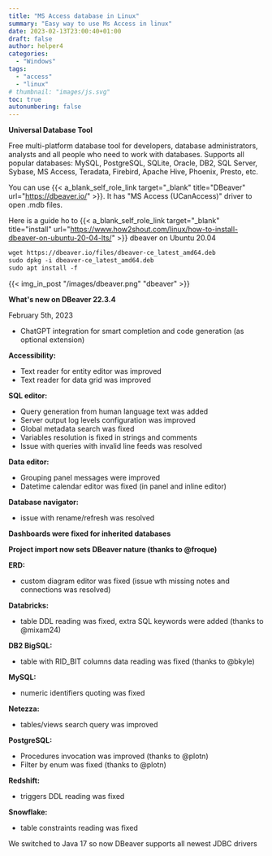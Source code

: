 ```yaml
---
title: "MS Access database in Linux"
summary: "Easy way to use Ms Access in linux"
date: 2023-02-13T23:00:40+01:00
draft: false
author: helper4
categories:
  - "Windows"
tags:
  - "access"
  - "linux"
# thumbnail: "images/js.svg"
toc: true
autonumbering: false
---
```


**Universal Database Tool**

Free multi-platform database tool for developers, database administrators, analysts and all people who need to work with databases. Supports all popular databases: MySQL, PostgreSQL, SQLite, Oracle, DB2, SQL Server, Sybase, MS Access, Teradata, Firebird, Apache Hive, Phoenix, Presto, etc.

You can use {{< a_blank_self_role_link target="_blank" title="DBeaver" url="https://dbeaver.io/" >}}. It has "MS Access (UCanAccess)" driver to open .mdb files.

Here is a guide ho to  {{< a_blank_self_role_link target="_blank" title="install" url="https://www.how2shout.com/linux/how-to-install-dbeaver-on-ubuntu-20-04-lts/" >}} dbeaver on Ubuntu 20.04
```md
wget https://dbeaver.io/files/dbeaver-ce_latest_amd64.deb
sudo dpkg -i dbeaver-ce_latest_amd64.deb
sudo apt install -f
``` 


{{< img_in_post "/images/dbeaver.png" "dbeaver" >}}


**What's new on DBeaver 22.3.4**

February 5th, 2023

- ChatGPT integration for smart completion and code generation (as optional extension)

**Accessibility:**

- Text reader for entity editor was improved
- Text reader for data grid was improved 

**SQL editor:**

- Query generation from human language text was added
- Server output log levels configuration was improved
- Global metadata search was fixed
- Variables resolution is fixed in strings and comments
- Issue with queries with invalid line feeds was resolved 

**Data editor:**

- Grouping panel messages were improved
- Datetime calendar editor was fixed (in panel and inline editor) 

**Database navigator:**
- issue with rename/refresh was resolved

**Dashboards were fixed for inherited databases**

**Project import now sets DBeaver nature (thanks to @froque)**

**ERD:**
- custom diagram editor was fixed (issue wth missing notes and connections was resolved)

**Databricks:**
- table DDL reading was fixed, extra SQL keywords were added (thanks to @mixam24)

**DB2 BigSQL:** 
- table with RID_BIT columns data reading was fixed (thanks to @bkyle)

**MySQL:**
- numeric identifiers quoting was fixed

**Netezza:**
- tables/views search query was improved

**PostgreSQL:**

- Procedures invocation was improved (thanks to @plotn)
- Filter by enum was fixed (thanks to @plotn) 

**Redshift:**
- triggers DDL reading was fixed

**Snowflake:**
- table constraints reading was fixed

We switched to Java 17 so now DBeaver supports all newest JDBC drivers 


